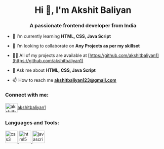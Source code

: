 <h1 align="center">Hi 👋, I'm Akshit Baliyan</h1>
<h3 align="center">A passionate frontend developer from India</h3>


- 🌱 I’m currently learning **HTML, CSS, Java Script**

- 👯 I’m looking to collaborate on **Any Projects as per my skillset**

- 👨‍💻 All of my projects are available at [https://github.com/akshitbaliyan1](https://github.com/akshitbaliyan1)

- 💬 Ask me about **HTML, CSS, Java Script**

- 📫 How to reach me **akshitbaliyan123@gmail.com**

<h3 align="left">Connect with me:</h3>
<p align="left">
<a href="https://github.com/akshitbaliyan" target="blank"><img align="center" src="https://img.icons8.com/?size=512&id=13042&format=png" alt="akshitbaliyan1" height="30" width="40" />akshitbaliyan1</a>
</p>

<h3 align="left">Languages and Tools:</h3>
<p align="left"> <a href="https://www.w3schools.com/css/" target="_blank" rel="noreferrer"> <img src="https://svgs--akshitbaliyan2.repl.co/css.svg" alt="css3" width="40" height="40"/> </a> <a href="https://www.w3.org/html/" target="_blank" rel="noreferrer"> <img src="https://svgs--akshitbaliyan2.repl.co/html.svg" alt="html5" width="40" height="40"/> </a> <a href="https://developer.mozilla.org/en-US/docs/Web/JavaScript" target="_blank" rel="noreferrer"> <img src="https://svgs--akshitbaliyan2.repl.co/js.svg" alt="javascript" width="40" height="40"/> </a> </p>
